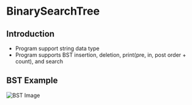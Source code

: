# BinarySearchTree

## Introduction
* Program support string data type
* Program supports BST insertion, deletion, print(pre, in, post order + count), and search

## BST Example
![BST Image](https://upload.wikimedia.org/wikipedia/commons/thumb/d/da/Binary_search_tree.svg/1920px-Binary_search_tree.svg.png)
